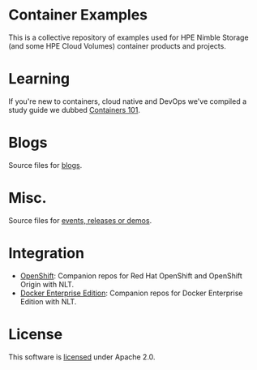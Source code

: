 # Container Examples
This is a collective repository of examples used for HPE Nimble Storage (and some HPE Cloud Volumes) container products and projects.

# Learning
If you're new to containers, cloud native and DevOps we've compiled a study guide we dubbed [Containers 101](https://nimblestorage.github.io/container-examples/).

# Blogs
Source files for [blogs](blogs/).

# Misc.
Source files for [events, releases or demos](misc).

# Integration
* [OpenShift](NLT/OpenShift): Companion repos for Red Hat OpenShift and OpenShift Origin with NLT.
* [Docker Enterprise Edition](NLT/DockerEE): Companion repos for Docker Enterprise Edition with NLT.

# License
This software is [licensed](LICENSE) under Apache 2.0.
